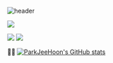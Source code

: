 ![header](https://capsule-render.vercel.app/api?type=slice&color=timeAuto&height=300&section=header&text=ParkJeeHoonGit();&fontSize=70)

<img src="https://img.shields.io/badge/Android-3DDC84?style=flat-square&logo=Android&logoColor=white"/>

<img src="https://img.shields.io/badge/Java-007396?style=flat-square&logo=Java&logoColor=white"/> <img src="https://img.shields.io/badge/Jquery-0769AD?style=flat-square&logo=Jquery&logoColor=white"/>

👋👋
[![ParkJeeHoon's GitHub stats](https://github-readme-stats.vercel.app/api?username=anuraghazra)](https://github.com/anuraghazra/github-readme-stats)






<!--
**ParkHanSeo/ParkHanSeo** is a ✨ _special_ ✨ repository because its `README.md` (this file) appears on your GitHub profile.

Here are some ideas to get you started:

- 🔭 I’m currently working on ...
- 🌱 I’m currently learning ...
- 👯 I’m looking to collaborate on ...
- 🤔 I’m looking for help with ...
- 💬 Ask me about ...
- 📫 How to reach me: ...
- 😄 Pronouns: ...
- ⚡ Fun fact: ...
-->
